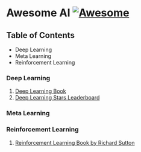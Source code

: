 # Awesome AI [![Awesome](https://cdn.rawgit.com/sindresorhus/awesome/d7305f38d29fed78fa85652e3a63e154dd8e8829/media/badge.svg)](https://github.com/sindresorhus/awesome)

## Table of Contents
* Deep Learning
* Meta Learning
* Reinforcement Learning

### Deep Learning
1. [Deep Learning Book](http://www.deeplearningbook.org/)
2. [Deep Learning Stars Leaderboard](http://github.com/hunkim/DeepLearningStars)

### Meta Learning

### Reinforcement Learning
1. [Reinforcement Learning Book by Richard Sutton](http://people.inf.elte.hu/lorincz/Files/RL_2006/SuttonBook.pdf)
